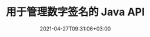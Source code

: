 ---
############################# Static ############################
layout: "product"
date: 2021-04-27T09:31:06+03:00
draft: false

product: "Signature"
product_tag: "signature"
platform: "Java"
platform_tag: "java"

############################# Head ############################
head_title: "Java 数字签名 API，将电子签名添加到 PDF Word Excel 图像"
head_description: "Java数字签名API。电子签名库，用于对 PDF、Microsoft Word、Excel 电子表格、PowerPoint 演示文稿和图像文档格式进行数字签名。"

############################# Header ############################
title: "用于管理数字签名的 Java API"
description: "在 Java 应用程序中管理图像、二维码、条形码、元数据、文本和图章类型的电子签名，用于签署图像和数字文档文件格式。"
button:
    enable: true

############################# SubMenu ############################
submenu:
    enable: true
    
    left:
        img_alt: "GroupDocs.Signature for Java"
        image: "https://www.groupdocs.cloud/templates/groupdocs/images/product-logos/groupdocs-signature-java.png"
        product: "GroupDocs.Signature"
        platform: "Java"

    middle:
        button:
            # button loop
            - link: "#overview"
              text: "概述"

            # button loop
            - link: "#features"
              text: "特征"

            # button loop
            - link: "#support"
              text: "支持"

            # button loop
            - link: "https://products.groupdocs.app/signature"
              text: "现场演示"

            # button loop
            - link: "https://purchase.groupdocs.com/pricing/signature/java"
              text: "价钱"

    right:
        link_download: "https://downloads.groupdocs.com/signature"
        link_learn: "https://docs.groupdocs.com/signature/java/"
        link_buy: "https://purchase.groupdocs.com"

############################# Overview ############################
overview:
    enable: true
    content: |
      GroupDocs.Signature for Java API 帮助您开发具有电子签名功能的 Java 应用程序，无需安装任何外部软件即可签署支持格式的数字文档。它支持操作和管理各种类型的电子签名，例如图像、条形码、QR 码、图章、文本、光学和元数据。您的所有电子业务文档，如 Microsoft Office Word、PowerPoint 演示文稿、Excel 电子表格、图像和 PDF 文件，都可以通过自定义签名属性进行数字签名，例如根据您的要求添加阴影、尺寸、对齐方式等。数字签名库简单轻便，由单个 DLL 文件组成，可以轻松集成到新的或现有的 Java 应用程序中。  

      通过 GroupDocs.Signature for Java API，您可以从系统加载所有已注册的证书，或使用简单和高级搜索找到现有签名。使用密码保护文档的选项，指定通用签名属性（文本大小、不透明度、旋转、验证、字体属性、颜色选项、页码、宽度、顶部、左侧等）以及支持实现不同的电子签名类型使其成为可靠的数字文档的电子签名管理解决方案。  

      GroupDocs.Signature for Java 与所有 Java 版本兼容，并支持能够运行 Java 运行时的流行操作系统（Windows、Linux、MacOS）
    tabs:
      enable: true
      
      ## TAB ONE ##
      tab_one:
        description: |
          这是 GroupDocs.Signature Java 特征的概述：
      
        right:
          enable: true
          icon: "fab fa-html5"
          title: "签名类型"
          content: |
            * 文本签名
            * 图像签名
            * 数字签名
            * 二维码签名
            * 条形码签名
            * 盖章签名
            * 表单字段签名
      
      ## TAB TWO ##
      tab_two:
        description: |
          Java 电子签名 API 支持如下所列的[文档文件格式](https://docs.groupdocs.com/signature/java/supported-document-formats/)。

        left:
          enable: true
          table:
            # table loop
            - title: "Microsoft Office"
              content: |
                * **Word:** DOC, DOCX, DOCM, DOT, DOTX, DOTM, RTF, TXT
                * **Excel:** XLS, XLSX, XLSM, XLSB, XLTM, XLT, XLTM, XLTX, XLAM, SXC, SpreadsheetML
                * **PowerPoint:** PPT, PPTX, PPS, PPSX, PPSM, POT, POTM, POTX, PPTM

        right:
          enable: true
          table:
            # table loop
            - title: "Images & Other Formats"
              content: |
                * **图片**: JPG, BMP, PNG, TIFF, GIF, DCM, WEBP
                * **OpenDocument**: ODT, OTT, OTS, ODS, ODP, OTP, ODG
                * **Jpeg2000**: JP2, JPF, JPX, J2K, J2C, JPM
                * **图元文件**: EMF, WMF, CMX
                * **便携的**: PDF
                * **可缩放矢量图形**: CDR, SVG
                * **Adobe Photoshop**: PSD
                * **其他的**: DJVU

      ## TAB THREE ##
      tab_three:
        description: |
          GroupDocs.Signature for Java 支持以下操作系统、框架和包管理器：
        
        left:
          enable: true
          table:
            # table loop
            - icon: "fab fa-windows"
              title: "操作系统"
              content: |
                * Microsoft Windows Desktop
                * Microsoft Windows Server
                * Linux
                * MacOS

            # table loop
            - icon: "fas fa-code"
              title: "支持的框架"
              content: |
                * Java 7 (1.7) and above

        right:
          enable: true
          table:
            # table loop
            - icon: "fas fa-cogs"
              title: "开发环境"
              content: |
                * NetBeans
                * IntelliJ IDEA
                * Eclipse
            # table loop
            - icon: "fas fa-tools"
              title: "构建自动化工具"
              content: |
                * Maven

############################# Features ############################
features:
    enable: true
    title: "Java 功能的 GroupDocs.Signature"

    feature:
      # feature loop
      - icon: "fas fa-copy"
        content: "从支持的文档格式创建、读取、修改、隐藏和删除电子签名"

      # feature loop
      - icon: "fas fa-eye"
        content: "从流、相对路径或绝对路径访问签名文档"

      # feature loop
      - icon: "fas fa-bolt"
        content: "将文本签名应用于文档、电子表格、演示文稿、图像和 PDF 文件"
      
      # feature loop
      - icon: "fas fa-file-powerpoint"
        content: "将文本签名作为注释、贴纸、图像添加到 PDF 文件还可以配置样式和颜色"

      # feature loop
      - icon: "fas fa-code"
        content: "签署 PDF 文档、图像文件并以不同的文件格式获取输出"

      # feature loop
      - icon: "fas fa-cloud"
        content: "使用文本签名作为水印对图像进行数字签名并为电子签名添加透明度、旋转"

      # feature loop
      - icon: "fas fa-remove-format"
        content: "搜索证书并使用数字证书签署 Microsoft Word、Excel 和 PDF 文档"

      # feature loop
      - icon: "fas fa-comment-slash"
        content: "使用本机文本水印对文字处理文档格式进行签名"

      # feature loop
      - icon: "fas fa-location-arrow"
        content: "使用 QR 码、条形码对 Word、幻灯片、单元格、PDF 和图像文件进行签名"

      # feature loop
      - icon: "fas fa-border-all"
        content: "配置和应用图章签名以保护支持的文件格式"

      # feature loop
      - icon: "fas fa-wrench"
        content: "为文档、电子表格、演示文稿、图像和 PDF 文件设置和分配图像签名"

      # feature loop
      - icon: "fas fa-columns"
        content: "配置签名属性，例如外观、边距、对齐方式等。"

      # feature loop
      - icon: "fas fa-file-word"
        content: "将数字签名应用于受密码保护的文档"

      # feature loop
      - icon: "fas fa-envelope"
        content: "使用签名处理程序执行 PDF 文档的文本验证"

      # feature loop
      - icon: "fas fa-print"
        content: "使用 .CER 和 .PFX 证书容器对 Word、Cell、PDF 文档进行数字验证"

      # feature loop
      - icon: "fas fa-file-archive"
        content: "为 PDF 文本签名指定不同的度量单位类型（例如毫米、像素等）"

      # feature loop
      - icon: "fas fa-lock"
        content: "通过文件或 URL 获取文档信息 - 添加表单字段签名到 PDF 文档"

      # feature loop
      - icon: "fas fa-file-code"
        content: "将自定义数据对象、嵌入式 VCard、电子邮件、EPC、MeCard 或事件对象添加到 QR 码"
      
      # feature loop
      - icon: "fas fa-fill-drip"
        content: "将不同的画笔样式应用于签名，例如渐变、径向、实体和纹理画笔"

      # feature loop
      - icon: "fas fa-file-excel"
        content: "签署位于 FTP 或 Azure 云存储的文档"

      # feature loop
      - icon: "fas fa-heading"
        content: "为文档、幻灯片、图像和 PDF 文件设置形状内的文本对齐方式"

      # feature loop
      - icon: "fas fa-project-diagram"
        content: "搜索、验证和数字签名 PowerPoint 演示文档"

      # feature loop
      - icon: "fas fa-cube"
        content: "在单元格文档中使用像素放置签名和图章签名的文本定位"

      # feature loop
      - icon: "fab fa-uncharted"
        content: "实现带圆角的矩形图章签名"

       # feature loop
      - icon: "fab fa-uncharted"
        content: "使用图像数据内容扩展条形码和二维码签名"

       # feature loop
      - icon: "fab fa-uncharted"
        content: "使用签名和搜索选项时添加加密的元数据签名"

       # feature loop
      - icon: "fab fa-uncharted"
        content: "将自定义对象嵌入 Word、Excel 和演示文稿中的元数据签名"

    more_feature:
      # more_feature_loop
      - title: "轻松配置和应用电子签名"
        content: |
          GroupDocs.Signature for Java API 支持配置电子签名并将其添加到支持的文档格式。以下代码示例显示了将文本签名应用于 PDF 文件是多么简单：

          ```java
          Signature signature = new Signature("sample.pdf");

          TextSignOptions options = new TextSignOptions("John Smith");
          // 设置签名位置
          options.setLeft(100);
          options.setTop(100);
          
          // 设置签名矩形
          options.setWidth(100);
          options.setHeight(30);

          // 设置文字颜色和字体
          options.setForeColor(Color.RED);
          SignatureFont signatureFont = new SignatureFont();
          signatureFont.setSize(12);
          signatureFont.setFamilyName("Comic Sans MS");
          options.setFont(signatureFont);
          options.setSignatureImplementation(TextSignatureImplementation.Sticker)

          // 签署文件归档
          signature.sign("sample_signed.pdf", options);
          ```

      # more_feature_loop
      - title: "电子签名支持的条形码编码类型"
        content: |
          使用 GroupDocs.Signature for Java API，您可以将条形码和二维码签名应用于支持的文件格式。 GroupDocs.Signature for Java 支持范围广泛的条码编码类型以满足大多数需求。支持的条码编码类型包括 Code 11、Code 128、Code 16K/32、Databar codes、GS1 Codeblock、ISBN、ISMN、ISSN、ITF16、Pdf147、EAN8、EAN13、EAN14、UPCA、UPCE、ITF14、Code39 Standard 和Code39 扩展。

          同样，GroupDocs.Signature for Java API 允许您使用 QR 码类型，例如 QR、Aztec 和 Data Matrix。支持的二维码编码类型包括 Aztec、DataMatrix、GS1 DataMatrix 和 GS1 QR。

      # more_feature_loop
      - title: "搜索签名和证书"
        content: |
          通过 GroupDocs.Signature for Java API，您可以在任何文档、演示文稿、电子表格、图像以及 PDF 文件中搜索 QR 码和条码签名，并获取搜索结果。您还可以从使用 QR 码签名的文档中搜索自定义数据对象，以及从使用 QR 码签名的文档中搜索标准 VCard 和电子邮件对象。还支持验证二维码签名的加密文本以及在 PDF 文档中搜索元数据签名。对 Words & Cells 文档的数字签名应用附加搜索条件。  

          搜索选项也可用于 word 文档、幻灯片和电子表格的元数据签名，而表单字段搜索可用于 PDF 文档。

      # more_feature_loop
      - title: "配置电子签名属性"
        content: |
          为了增强最终用户的用户体验，GroupDocs.Signature for Java API 提供了许多可以很容易配置的属性。您可以设置字体和颜色选项（背景颜色、前景色、粗体、斜体、下划线、字体系列、字体大小等）、背景和边框选项（背景颜色、背景透明度、边框颜色、边框虚线样式、边框粗细、边框透明度等）、签名边距（左、上、宽、高、填充等），以及设置图像签名区域和签名对齐（水平对齐、垂直对齐等）。

############################# Support ############################
support:
    enable: true

############################# Solutions ############################
solutions:
    enable: true
    title: "GroupDocs.Signature 为其他流行的开发环境提供文档查看 API"

    solution:
        # solution loop
        - img_alt: "GroupDocs.Signature for .NET"
          image: "https://www.groupdocs.cloud/templates/groupdocs/images/product-logos/groupdocs-signature-net.png"
          product: "GroupDocs.Signature"
          platform: ".NET"
          link: "/signature/net/"

############################# Back to top ###############################
back_to_top:
  enable: true
---